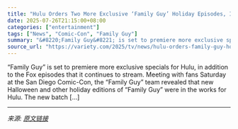 ```yaml
---
title: "Hulu Orders Two More Exclusive ‘Family Guy’ Holiday Episodes, Including Halloween Special This Fall"
date: 2025-07-26T21:15:00+08:00
categories: ["entertainment"]
tags: ["News", "Comic-Con", "Family Guy"]
summary: "&#8220;Family Guy&#8221; is set to premiere more exclusive specials for Hulu, in addition to the Fox episodes that it continues to stream. Meeting with fans Saturday at the San Diego Comic-Con, the &#"
source_url: "https://variety.com/2025/tv/news/hulu-orders-family-guy-holiday-episodes-halloween-special-1236471107/"
---
```


&#8220;Family Guy&#8221; is set to premiere more exclusive specials for Hulu, in addition to the Fox episodes that it continues to stream. Meeting with fans Saturday at the San Diego Comic-Con, the &#8220;Family Guy&#8221; team revealed that new Halloween and other holiday editions of &#8220;Family Guy&#8221; were in the works for Hulu. The new batch [&#8230;]

---

*来源: [原文链接](https://variety.com/2025/tv/news/hulu-orders-family-guy-holiday-episodes-halloween-special-1236471107/)*
